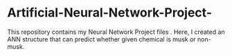 # Artificial-Neural-Network-Project-
This repository contains my Neural Network Project files . Here, I created an ANN structure that can predict whether given
chemical is musk or non-musk.
